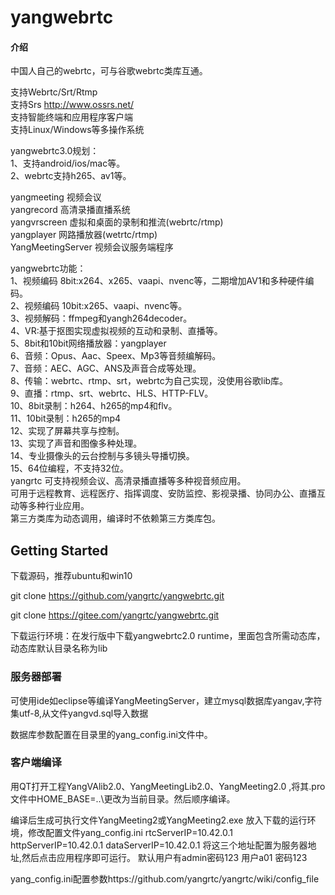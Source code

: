 # yangwebrtc

#### 介绍
中国人自己的webrtc，可与谷歌webrtc类库互通。

支持Webrtc/Srt/Rtmp     
支持Srs http://www.ossrs.net/  
支持智能终端和应用程序客户端  
支持Linux/Windows等多操作系统  
  
yangwebrtc3.0规划：  
1、支持android/ios/mac等。  
2、webrtc支持h265、av1等。  
    
yangmeeting 视频会议  
yangrecord 高清录播直播系统    
yangvrscreen 虚拟和桌面的录制和推流(webrtc/rtmp)  
yangplayer 网路播放器(wetrtc/rtmp)  
YangMeetingServer 视频会议服务端程序  

yangwebrtc功能：  
1、视频编码 8bit:x264、x265、vaapi、nvenc等，二期增加AV1和多种硬件编码。  
2、视频编码 10bit:x265、vaapi、nvenc等。  
3、视频解码：ffmpeg和yangh264decoder。    
4、VR:基于抠图实现虚拟视频的互动和录制、直播等。  
5、8bit和10bit网络播放器：yangplayer  
6、音频：Opus、Aac、Speex、Mp3等音频编解码。    
7、音频：AEC、AGC、ANS及声音合成等处理。    
8、传输：webrtc、rtmp、srt，webrtc为自己实现，没使用谷歌lib库。   
9、直播：rtmp、srt、webrtc、HLS、HTTP-FLV。  
10、8bit录制：h264、h265的mp4和flv。    
11、10bit录制：h265的mp4  
12、实现了屏幕共享与控制。  
13、实现了声音和图像多种处理。  
14、专业摄像头的云台控制与多镜头导播切换。   
15、64位编程，不支持32位。  
yangrtc 可支持视频会议、高清录播直播等多种视音频应用。  
可用于远程教育、远程医疗、指挥调度、安防监控、影视录播、协同办公、直播互动等多种行业应用。  
第三方类库为动态调用，编译时不依赖第三方类库包。  

## Getting Started

下载源码，推荐ubuntu和win10

git clone https://github.com/yangrtc/yangwebrtc.git 

 git clone https://gitee.com/yangrtc/yangwebrtc.git

下载运行环境：在发行版中下载yangwebrtc2.0 runtime，里面包含所需动态库，动态库默认目录名称为lib

### 服务器部署

可使用ide如eclipse等编译YangMeetingServer，建立mysql数据库yangav,字符集utf-8,从文件yangvd.sql导入数据

数据库参数配置在目录里的yang_config.ini文件中。

### 客户端编译

用QT打开工程YangVAlib2.0、YangMeetingLib2.0、YangMeeting2.0 ,将其.pro文件中HOME_BASE=..\更改为当前目录。然后顺序编译。

编译后生成可执行文件YangMeeting2或YangMeeting2.exe 放入下载的运行环境，修改配置文件yang_config.ini
rtcServerIP=10.42.0.1
httpServerIP=10.42.0.1
dataServerIP=10.42.0.1
将这三个地址配置为服务器地址,然后点击应用程序即可运行。
默认用户有admin密码123
用户a01 密码123



yang_config.ini配置参数https://github.com/yangrtc/yangrtc/wiki/config_file  
